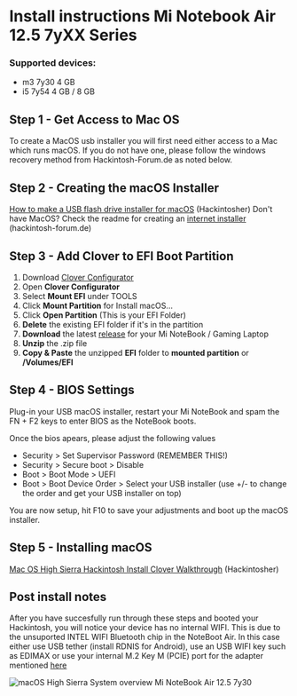 # Install instructions Mi Notebook Air 12.5 7yXX Series

### Supported devices:
- m3 7y30 4 GB
- i5 7y54 4 GB / 8 GB

## Step 1 - Get Access to Mac OS
To create a MacOS usb installer you will first need either access to a Mac which runs macOS. If you do not have one, please follow the windows recovery method from Hackintosh-Forum.de as noted below.

## Step 2 - Creating the macOS Installer
[How to make a USB flash drive installer for macOS](https://hackintosher.com/guides/make-macos-flash-drive-installer/) (Hackintosher) 
Don't have MacOS? Check the readme for creating an [internet installer](https://www.hackintosh-forum.de/lexicon/entry/105-recovery-stick/?synonym=163) (hackintosh-forum.de)

## Step 3 - Add Clover to EFI Boot Partition
1. Download [Clover Configurator](http://mackie100projects.altervista.org/download-clover-configurator/)
1. Open __Clover Configurator__
1. Select __Mount EFI__ under TOOLS
1. Click __Mount Partition__ for Install macOS...
1. Click __Open Partition__ (This is your EFI Folder)
1. __Delete__ the existing EFI folder if it's in the partition
1. __Download__ the latest [release](https://github.com/influenist/Mi-NB-Gaming-Laptop-MacOS/releases) for your Mi NoteBook / Gaming Laptop
1. __Unzip__ the .zip file
1. __Copy & Paste__ the unzipped __EFI__ folder to __mounted partition__ or __/Volumes/EFI__

## Step 4 - BIOS Settings
Plug-in your USB macOS installer, restart your Mi NoteBook and spam the FN + F2 keys to enter BIOS as the NoteBook boots.

Once the bios apears, please adjust the following values
- Security > Set Supervisor Password (REMEMBER THIS!)
- Security > Secure boot > Disable
- Boot > Boot Mode > UEFI
- Boot > Boot Device Order > Select your USB installer (use +/- to change the order and get your USB installer on top)

You are now setup, hit F10 to save your adjustments and boot up the macOS installer.

## Step 5 - Installing macOS

[Mac OS High Sierra Hackintosh Install Clover Walkthrough](http://hackintosher.com/guides/macos-high-sierra-hackintosh-install-clover-walkthrough) (Hackintosher)

## Post install notes
After you have succesfully run through these steps and booted your Hackintosh, you will notice your device has no internal WIFI. This is due to the unsuported INTEL WIFI Bluetooth chip in the NoteBoot Air. In this case either use USB tether (install RDNIS for Android), use an USB WIFI key such as EDIMAX or use your internal M.2 Key M (PCIE) port for the adapter mentioned [here](https://www.hackintosh-forum.de/index.php/Thread/36796-M-2-key-M-to-M-2-key-A-E-for-WIFI-BT-adapter/)  

![macOS High Sierra System overview Mi NoteBook Air 12.5 7y30](https://github.com/influenist/Mi-NB-Gaming-Laptop-MacOS/raw/master/Mi-NB-Air-125-7y30/Mi-NB-HS.png)
